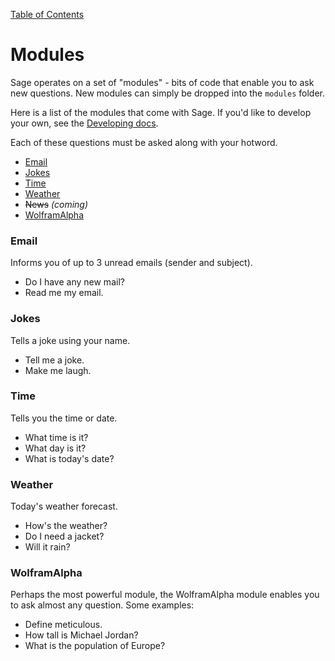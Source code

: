 [Table of Contents](README.md)

# Modules

Sage operates on a set of "modules" - bits of code that enable you to ask new
questions. New modules can simply be dropped into the `modules` folder.

Here is a list of the modules that come with Sage. If you'd like to develop your
own, see the [Developing docs](developing.md).

Each of these questions must be asked along with your hotword.

* [Email](#email)
* [Jokes](#jokes)
* [Time](#time)
* [Weather](#weather)
* ~~News~~ _(coming)_
* [WolframAlpha](#wolframalpha)

### Email

Informs you of up to 3 unread emails (sender and subject).

* Do I have any new mail?
* Read me my email.

### Jokes

Tells a joke using your name.

* Tell me a joke.
* Make me laugh.

### Time

Tells you the time or date.

* What time is it?
* What day is it?
* What is today's date?

### Weather

Today's weather forecast.

* How's the weather?
* Do I need a jacket?
* Will it rain?

### WolframAlpha

Perhaps the most powerful module, the WolframAlpha module enables you to ask
almost any question. Some examples:

* Define meticulous.
* How tall is Michael Jordan?
* What is the population of Europe?
